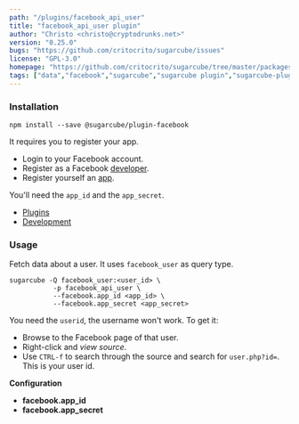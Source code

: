 ```yaml
---
path: "/plugins/facebook_api_user"
title: "facebook_api_user plugin"
author: "Christo <christo@cryptodrunks.net>"
version: "0.25.0"
bugs: "https://github.com/critocrito/sugarcube/issues"
license: "GPL-3.0"
homepage: "https://github.com/critocrito/sugarcube/tree/master/packages/plugin-facebook#readme"
tags: ["data","facebook","sugarcube","sugarcube plugin","sugarcube-plugin","transformation"]
---
```


### Installation

    npm install --save @sugarcube/plugin-facebook

It requires you to register your app.

-   Login to your Facebook account.
-   Register as a Facebook [developer](https://developer.facebook.com).
-   Register yourself an [app](https://developers.facebook.com/apps/).

You'll need the `app_id` and the `app_secret`.

-   [Plugins](#plugins)
-   [Development](#development)


### Usage

Fetch data about a user. It uses `facebook_user` as query type.

    sugarcube -Q facebook_user:<user_id> \
               -p facebook_api_user \
               --facebook.app_id <app_id> \
               --facebook.app_secret <app_secret>

You need the `userid`, the username won't work. To get it:

-   Browse to the Facebook page of that user.
-   Right-click and _view source_.
-   Use `CTRL-f` to search through the source and search for
    `user.php?id=`. This is your user id.

**Configuration**

-   **facebook.app_id**
-   **facebook.app_secret**
